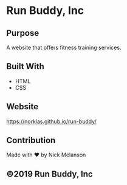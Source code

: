 # Run Buddy, Inc

## Purpose

A website that offers fitness training services.

## Built With

- HTML
- CSS

## Website

https://norklas.github.io/run-buddy/

## Contribution

Made with ❤️ by Nick Melanson

## ©️2019 Run Buddy, Inc
